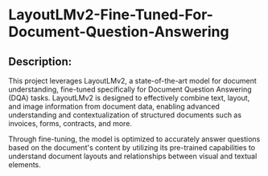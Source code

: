 # LayoutLMv2-Fine-Tuned-For-Document-Question-Answering

## Description:
This project leverages LayoutLMv2, a state-of-the-art model for document understanding, fine-tuned specifically for Document Question Answering (DQA) tasks. LayoutLMv2 is designed to effectively combine text, layout, and image information from document data, enabling advanced understanding and contextualization of structured documents such as invoices, forms, contracts, and more.

Through fine-tuning, the model is optimized to accurately answer questions based on the document's content by utilizing its pre-trained capabilities to understand document layouts and relationships between visual and textual elements.
